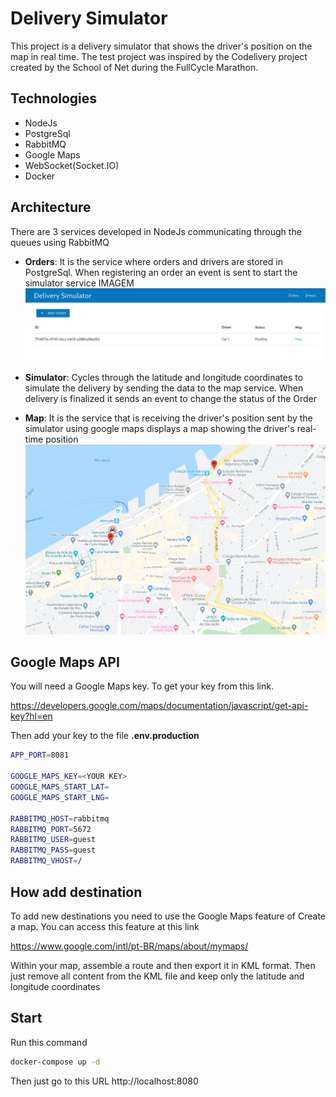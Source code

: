 # Delivery Simulator
This project is a delivery simulator that shows the driver's position on the map in real time. The test project was inspired by the Codelivery project created by the School of Net during the FullCycle Marathon.

## Technologies
* NodeJs
* PostgreSql
* RabbitMQ
* Google Maps
* WebSocket(Socket.IO)
* Docker

## Architecture
There are 3 services developed in NodeJs communicating through the queues using RabbitMQ

* **Orders**: It is the service where orders and drivers are stored in PostgreSql. When registering an order an event is sent to start the simulator service
IMAGEM
![Service Order](https://github.com/dbemfica/DeliverySimulator/blob/master/Map/public/img/order.png?raw=true)

* **Simulator**: Cycles through the latitude and longitude coordinates to simulate the delivery by sending the data to the map service. When delivery is finalized it sends an event to change the status of the Order

* **Map**: It is the service that is receiving the driver's position sent by the simulator using google maps displays a map showing the driver's real-time position
![Service Map](https://github.com/dbemfica/DeliverySimulator/blob/master/Map/public/img/map.gif?raw=true)

## Google Maps API
You will need a Google Maps key. To get your key from this link.

https://developers.google.com/maps/documentation/javascript/get-api-key?hl=en

Then add your key to the file **.env.production**
```bash
APP_PORT=8081

GOOGLE_MAPS_KEY=<YOUR KEY>
GOOGLE_MAPS_START_LAT=
GOOGLE_MAPS_START_LNG=

RABBITMQ_HOST=rabbitmq
RABBITMQ_PORT=5672
RABBITMQ_USER=guest
RABBITMQ_PASS=guest
RABBITMQ_VHOST=/
```

## How add destination
To add new destinations you need to use the Google Maps feature of Create a map.
You can access this feature at this link

https://www.google.com/intl/pt-BR/maps/about/mymaps/

Within your map, assemble a route and then export it in KML format. Then just remove all content from the KML file and keep only the latitude and longitude coordinates

## Start
Run this command
```bash
docker-compose up -d
```
Then just go to this URL http://localhost:8080
